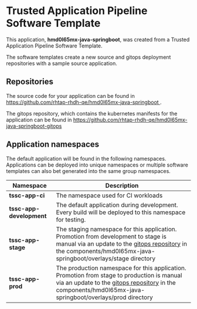 # Trusted Application Pipeline Software Template

This application, **hmd0l65mx-java-springboot**, was created from a Trusted Application Pipeline Software Template.

The software templates create a new source and gitops deployment repositories with a sample source application. 

## Repositories

The source code for your application can be found in [https://github.com/rhtap-rhdh-qe/hmd0l65mx-java-springboot ](https://github.com/rhtap-rhdh-qe/hmd0l65mx-java-springboot ).
 
The gitops repository, which contains the kubernetes manifests for the application can be found in 
[https://github.com/rhtap-rhdh-qe/hmd0l65mx-java-springboot-gitops ](https://github.com/rhtap-rhdh-qe/hmd0l65mx-java-springboot-gitops ) 

## Application namespaces 

The default application will be found in the following namespaces. Applications can be deployed into unique namespaces or multiple software templates can also bet generated into the same group namespaces.  

|  Namespace   |  Description   |  
| -------- | -------- |
| **tssc-app-ci** | The namespace used for CI workloads |
| **tssc-app-development** | The default application during development. Every build will be deployed to this namespace for testing. |
| **tssc-app-stage** | The staging namespace for this application. Promotion from development to stage is manual via an update to the [gitops repository](https://github.com/rhtap-rhdh-qe/hmd0l65mx-java-springboot-gitops ) in the components/hmd0l65mx-java-springboot/overlays/stage directory |
| **tssc-app-prod** | The production namespace for this application. Promotion from stage to production is manual via an update to the [gitops repository](https://github.com/rhtap-rhdh-qe/hmd0l65mx-java-springboot-gitops ) in the components/hmd0l65mx-java-springboot/overlays/prod directory |